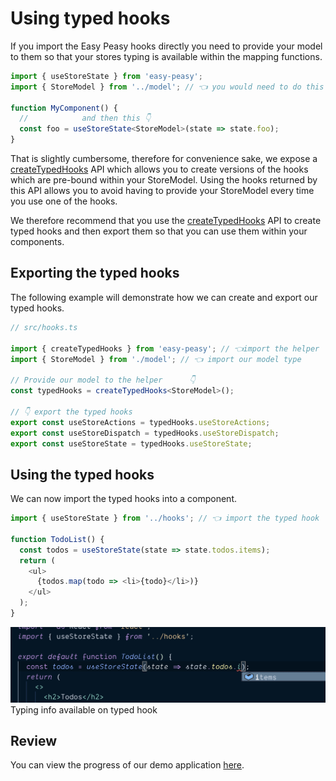 # Using typed hooks

If you import the Easy Peasy hooks directly you need to provide your model to them so that your stores typing is available within the mapping functions.

```typescript
import { useStoreState } from 'easy-peasy';
import { StoreModel } from '../model'; // 👈 you would need to do this

function MyComponent() {
  //            and then this 👇
  const foo = useStoreState<StoreModel>(state => state.foo);
}
```

That is slightly cumbersome, therefore for convenience sake, we expose a [createTypedHooks](/docs/api/create-typed-hooks.html) API which allows you to create versions of the hooks which are pre-bound within your StoreModel. Using the hooks returned by this API allows you to avoid having to provide your StoreModel every time you use one of the hooks.

We therefore recommend that you use the [createTypedHooks](/docs/api/create-typed-hooks.html) API to create typed hooks and then export them so that you can use them within your components.

## Exporting the typed hooks

The following example will demonstrate how we can create and export our typed hooks.

```typescript
// src/hooks.ts

import { createTypedHooks } from 'easy-peasy'; // 👈import the helper
import { StoreModel } from './model'; // 👈 import our model type

// Provide our model to the helper      👇
const typedHooks = createTypedHooks<StoreModel>();

// 👇 export the typed hooks
export const useStoreActions = typedHooks.useStoreActions;
export const useStoreDispatch = typedHooks.useStoreDispatch;
export const useStoreState = typedHooks.useStoreState;
```

## Using the typed hooks

We can now import the typed hooks into a component.

```typescript
import { useStoreState } from '../hooks'; // 👈 import the typed hook

function TodoList() {
  const todos = useStoreState(state => state.todos.items);
  return (
    <ul>
      {todos.map(todo => <li>{todo}</li>)}
    </ul>
  );
}
```

<div class="screenshot">
  <img src="../../assets/typescript-tutorial/typed-hooks.png" />
  <span class="caption">Typing info available on typed hook</span>
</div>

## Review

You can view the progress of our demo application [here](https://codesandbox.io/s/easy-peasytypescript-tutorialtyped-hooks-mzkp8).
